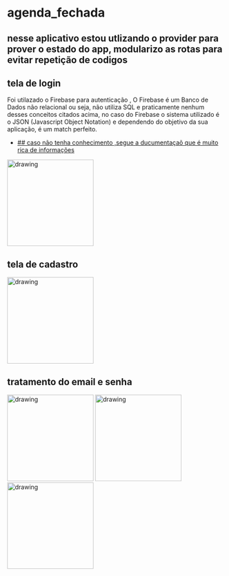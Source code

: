 # agenda_fechada
## nesse aplicativo estou utlizando o provider para prover o estado do app, modularizo as rotas para evitar repetição de codigos

## tela de login

Foi utilazado o Firebase para autenticação , O Firebase é um Banco de Dados não relacional ou seja, não utiliza SQL e praticamente nenhum desses conceitos citados acima, no caso do Firebase o sistema utilizado é o JSON (Javascript Object Notation) e dependendo do objetivo da sua aplicação, é um match perfeito.
- [## caso não tenha conhecimento ,segue a ducumentaçaõ que é muito rica de informações](https://firebase.google.com/?hl=pt)

<img src="https://i.ibb.co/Vq2g8RG/Screenshot-1640305669.png" alt="drawing" width="200"/>


## tela de cadastro
<img src="https://i.ibb.co/1drwGDt/cadastro.png" alt="drawing" border="0" width="200">

## tratamento do email e senha
<img src="https://i.ibb.co/SffRzFC/tratamento.png" alt="drawing" border="0" width="200">
<img src="https://i.ibb.co/NrfY2wQ/tratamento2.png" alt="drawing" border="0" width="200">
<img src="https://i.ibb.co/VpxZgWD/tratamento3.png" alt="drawing" border="0" width="200">
